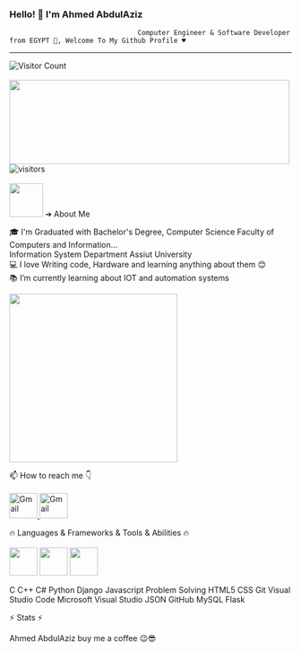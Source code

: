 ###                                                         Hello! 👋 I'm Ahmed AbdulAziz
                                    Computer Engineer & Software Developer from EGYPT 👋, Welcome To My Github Profile ♥
---------------------------------------------------------------------
![Visitor Count](https://profile-counter.glitch.me/AhmedSAad5/count.svg)<br><br>
<img src="https://user-images.githubusercontent.com/45937473/187447502-70e6ff37-46e0-440a-9093-e2e281024410.gif" width=500 height=150>
![visitors](https://visitor-badge.laobi.icu/badge?page_id=page.id) <br><br>
<img src="https://user-images.githubusercontent.com/45937473/187419128-e4628d24-ac10-4473-b923-c02c8f9ebe2f.gif" width=60 height55> ➔ About Me

<p>
🎓 I'm Graduated with Bachelor's Degree, Computer Science Faculty of Computers and Information...  <br>
                    Information System Department Assiut University <br>
💻 I love Writing code, Hardware and learning anything about them 😊 <br>
📚 I’m currently learning about IOT and automation systems <br>
</p>

<img src="https://user-images.githubusercontent.com/45937473/186777755-c5bb49e4-c023-4cec-b3ce-73d3547b1f12.gif" width=300 height400>


📫 How to reach me 👇<br><br>
      <a href="https://mail.google.com/mail/u/0/?tab=km#inbox">
         <img alt="Gmail" src="https://user-images.githubusercontent.com/45937473/187434330-e54450c7-4cb6-4f27-a253-458125e78964.png"
         width="50" height="45">
      </a>
      <a href="https://mail.google.com/mail/u/0/?tab=km#inbox">
         <img alt="Gmail" src="https://user-images.githubusercontent.com/45937473/187434330-e54450c7-4cb6-4f27-a253-458125e78964.png"
         width="50" height="45">
      </a>
      

🔥 Languages & Frameworks & Tools & Abilities 🔥<br><br>
<img src="https://user-images.githubusercontent.com/45937473/187431367-a62b7ed3-30c0-4241-aa1d-147ff0edab68.png" width=50 height45>
<img src="https://user-images.githubusercontent.com/45937473/187432646-e683a81c-4bf5-4305-8496-4d71e8b5bb79.png" width=50 height45>
<img src="https://user-images.githubusercontent.com/45937473/187432108-927df91d-317b-4453-9603-979575ce85ad.png" width=50 height45>


C C++ C# Python Django Javascript Problem Solving HTML5 CSS Git Visual Studio Code Microsoft Visual Studio JSON GitHub MySQL Flask

⚡ Stats ⚡



Ahmed AbdulAziz buy me a coffee 😉😎


